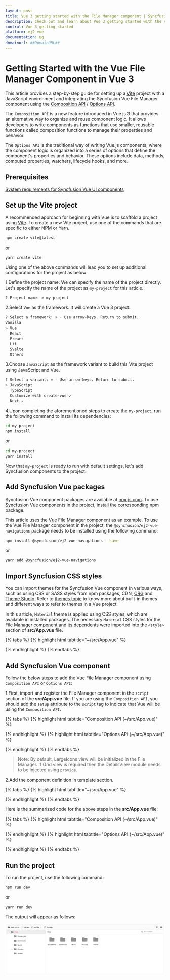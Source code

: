 ```yaml
---
layout: post
title: Vue 3 getting started with the File Manager component | Syncfusion
description: Check out and learn about Vue 3 getting started with the Vue File Manager component of Syncfusion Essential JS 2 and more details.
control: Vue 3 getting started
platform: ej2-vue
documentation: ug
domainurl: ##DomainURL##
---
```


# Getting Started with the Vue File Manager Component in Vue 3

This article provides a step-by-step guide for setting up a [Vite](https://vitejs.dev/) project with a JavaScript environment and integrating the Syncfusion Vue File Manager component using the [Composition API](https://vuejs.org/guide/introduction.html#composition-api) / [Options API](https://vuejs.org/guide/introduction.html#options-api).

The `Composition API` is a new feature introduced in Vue.js 3 that provides an alternative way to organize and reuse component logic. It allows developers to write components as functions that use smaller, reusable functions called composition functions to manage their properties and behavior.

The `Options API` is the traditional way of writing Vue.js components, where the component logic is organized into a series of options that define the component's properties and behavior. These options include data, methods, computed properties, watchers, lifecycle hooks, and more.

## Prerequisites

[System requirements for Syncfusion Vue UI components](https://ej2.syncfusion.com/vue/documentation/system-requirements/)

## Set up the Vite project

A recommended approach for beginning with Vue is to scaffold a project using [Vite](https://vitejs.dev/). To create a new Vite project, use one of the commands that are specific to either NPM or Yarn.

```bash
npm create vite@latest
```

or

```bash
yarn create vite
```

Using one of the above commands will lead you to set up additional configurations for the project as below:

1.Define the project name: We can specify the name of the project directly. Let's specify the name of the project as `my-project` for this article.

```bash
? Project name: » my-project
```

2.Select `Vue` as the framework. It will create a Vue 3 project.

```bash
? Select a framework: » - Use arrow-keys. Return to submit.
Vanilla
> Vue
  React
  Preact
  Lit
  Svelte
  Others
```

3.Choose `JavaScript` as the framework variant to build this Vite project using JavaScript and Vue.

```bash
? Select a variant: » - Use arrow-keys. Return to submit.
> JavaScript
  TypeScript
  Customize with create-vue ↗
  Nuxt ↗
```

4.Upon completing the aforementioned steps to create the `my-project`, run the following command to install its dependencies:

```bash
cd my-project
npm install
```

or

```bash
cd my-project
yarn install
```

Now that `my-project` is ready to run with default settings, let's add Syncfusion components to the project.

## Add Syncfusion Vue packages

Syncfusion Vue component packages are available at [npmjs.com](https://www.npmjs.com/search?q=ej2-vue). To use Syncfusion Vue components in the project, install the corresponding npm package.

This article uses the [Vue File Manager component](https://www.syncfusion.com/vue-components/vue-file-manager) as an example. To use the Vue File Manager component in the project, the `@syncfusion/ej2-vue-navigations` package needs to be installed using the following command:

```bash
npm install @syncfusion/ej2-vue-navigations --save
```

or

```bash
yarn add @syncfusion/ej2-vue-navigations
```

## Import Syncfusion CSS styles

You can import themes for the Syncfusion Vue component in various ways, such as using CSS or SASS styles from npm packages, CDN, [CRG](https://ej2.syncfusion.com/javascript/documentation/common/custom-resource-generator/) and [Theme Studio](https://ej2.syncfusion.com/vue/documentation/appearance/theme-studio/). Refer to [themes topic](https://ej2.syncfusion.com/vue/documentation/appearance/theme/) to know more about built-in themes and different ways to refer to themes in a Vue project.

In this article, `Material` theme is applied using CSS styles, which are available in installed packages. The necessary `Material` CSS styles for the File Manager component and its dependents were imported into the `<style>` section of **src/App.vue** file.

{% tabs %}
{% highlight html tabtitle="~/src/App.vue" %}

<style>
  @import "../node_modules/@syncfusion/ej2-base/styles/material.css";
  @import "../node_modules/@syncfusion/ej2-icons/styles/material.css";
  @import "../node_modules/@syncfusion/ej2-inputs/styles/material.css";
  @import "../node_modules/@syncfusion/ej2-popups/styles/material.css";
  @import "../node_modules/@syncfusion/ej2-buttons/styles/material.css";
  @import "../node_modules/@syncfusion/ej2-splitbuttons/styles/material.css";
  @import "../node_modules/@syncfusion/ej2-navigations/styles/material.css";
  @import "../node_modules/@syncfusion/ej2-layouts/styles/material.css";
  @import "../node_modules/@syncfusion/ej2-grids/styles/material.css";
  @import "../node_modules/@syncfusion/ej2-vue-filemanager/styles/material.css";
</style>

{% endhighlight %}
{% endtabs %}

## Add Syncfusion Vue component

Follow the below steps to add the Vue File Manager component using `Composition API` or `Options API`:

1.First, import and register the File Manager component in the `script` section of the **src/App.vue** file. If you are using the `Composition API`, you should add the `setup` attribute to the `script` tag to indicate that Vue will be using the `Composition API`.

{% tabs %}
{% highlight html tabtitle="Composition API (~/src/App.vue)" %}

<script setup>
  import { FileManagerComponent as EjsFilemanager, DetailsView, NavigationPane, Toolbar } from "@syncfusion/ej2-vue-filemanager";
</script>

{% endhighlight %}
{% highlight html tabtitle="Options API (~/src/App.vue)" %}

<script>
import { FileManagerComponent, DetailsView, NavigationPane, Toolbar } from "@syncfusion/ej2-vue-filemanager";
//Component registration
export default {
  name: "App",
  components: {
    "ejs-filemanager": FileManagerComponent 
  }
}
</script>

{% endhighlight %}
{% endtabs %}

  >Note: By default, LargeIcons view will be initialized in the File Manager. If Grid view is required then the DetailsView module needs to be injected using `provide`.

2.Add the component definition in template section.

{% tabs %}
{% highlight html tabtitle="~/src/App.vue" %}

<template>
  <ejs-filemanager id="file-manager" :ajaxSettings="ajaxSettings"></ejs-filemanager>
</template>

{% endhighlight %}
{% endtabs %}

Here is the summarized code for the above steps in the **src/App.vue** file:

{% tabs %}
{% highlight html tabtitle="Composition API (~/src/App.vue)" %}

<template>
  <ejs-filemanager id="file-manager" :ajaxSettings="ajaxSettings"></ejs-filemanager>
</template>

<script setup>
  import { FileManagerComponent as EjsFilemanager, DetailsView, NavigationPane, Toolbar } from "@syncfusion/ej2-vue-filemanager";
  import { provide } from "vue";

  const filemanager = [DetailsView, NavigationPane, Toolbar];
  provide('filemanager', filemanager);

  const ajaxSettings = {
    url: "https://ej2-aspcore-service.azurewebsites.net/api/FileManager/FileOperations",
    getImageUrl: "https://ej2-aspcore-service.azurewebsites.net/api/FileManager/GetImage",
    uploadUrl: "https://ej2-aspcore-service.azurewebsites.net/api/FileManager/Upload",
    downloadUrl: "https://ej2-aspcore-service.azurewebsites.net/api/FileManager/Download"
  };
</script>

<style>
  @import "../node_modules/@syncfusion/ej2-base/styles/material.css";
  @import "../node_modules/@syncfusion/ej2-icons/styles/material.css";
  @import "../node_modules/@syncfusion/ej2-inputs/styles/material.css";
  @import "../node_modules/@syncfusion/ej2-popups/styles/material.css";
  @import "../node_modules/@syncfusion/ej2-buttons/styles/material.css";
  @import "../node_modules/@syncfusion/ej2-splitbuttons/styles/material.css";
  @import "../node_modules/@syncfusion/ej2-navigations/styles/material.css";
  @import "../node_modules/@syncfusion/ej2-layouts/styles/material.css";
  @import "../node_modules/@syncfusion/ej2-grids/styles/material.css";
  @import "../node_modules/@syncfusion/ej2-vue-filemanager/styles/material.css";
</style>

{% endhighlight %}
{% highlight html tabtitle="Options API (~/src/App.vue)" %}

<template>
  <ejs-filemanager id="file-manager" :ajaxSettings="ajaxSettings"></ejs-filemanager>
</template>

<script>
import { FileManagerComponent, DetailsView, NavigationPane, Toolbar } from "@syncfusion/ej2-vue-filemanager";
//Component registration
export default {
  name: "App",
  components: {
    "ejs-filemanager": FileManagerComponent
  },
  data() {
    return {
      ajaxSettings:
      {
        url: "https://ej2-aspcore-service.azurewebsites.net/api/FileManager/FileOperations",
        getImageUrl: "https://ej2-aspcore-service.azurewebsites.net/api/FileManager/GetImage",
        uploadUrl: "https://ej2-aspcore-service.azurewebsites.net/api/FileManager/Upload",
        downloadUrl: "https://ej2-aspcore-service.azurewebsites.net/api/FileManager/Download"
      },
    };
  },
  provide: {
    filemanager: [DetailsView, NavigationPane, Toolbar]
  }
}
</script>

<style>
  @import "../node_modules/@syncfusion/ej2-base/styles/material.css";
  @import "../node_modules/@syncfusion/ej2-icons/styles/material.css";
  @import "../node_modules/@syncfusion/ej2-inputs/styles/material.css";
  @import "../node_modules/@syncfusion/ej2-popups/styles/material.css";
  @import "../node_modules/@syncfusion/ej2-buttons/styles/material.css";
  @import "../node_modules/@syncfusion/ej2-splitbuttons/styles/material.css";
  @import "../node_modules/@syncfusion/ej2-navigations/styles/material.css";
  @import "../node_modules/@syncfusion/ej2-layouts/styles/material.css";
  @import "../node_modules/@syncfusion/ej2-grids/styles/material.css";
  @import "../node_modules/@syncfusion/ej2-vue-filemanager/styles/material.css";
</style>

{% endhighlight %}
{% endtabs %}

## Run the project

To run the project, use the following command:

```bash
npm run dev
```

or

```bash
yarn run dev
```

The output will appear as follows:

![vue-3-js-file-manager](./images/vue3-filemanager-demo.PNG)
